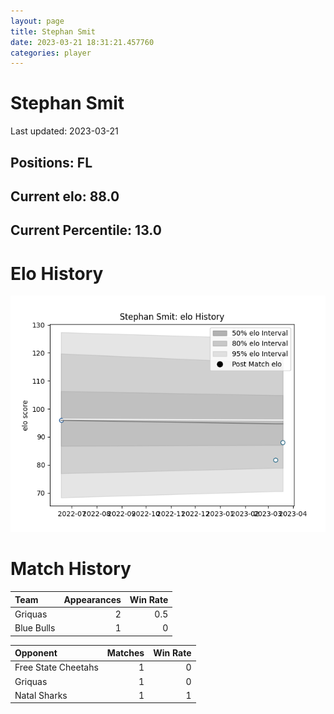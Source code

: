 ```yaml
---  
layout: page  
title: Stephan Smit  
date: 2023-03-21 18:31:21.457760  
categories: player  
---
```

# Stephan Smit


Last updated: 2023-03-21
## Positions: FL

## Current elo: 88.0

## Current Percentile: 13.0

# Elo History


![elo history](history_StephanSmit.png)
# Match History


| Team       |   Appearances |   Win Rate |
|:-----------|--------------:|-----------:|
| Griquas    |             2 |        0.5 |
| Blue Bulls |             1 |        0   |

| Opponent            |   Matches |   Win Rate |
|:--------------------|----------:|-----------:|
| Free State Cheetahs |         1 |          0 |
| Griquas             |         1 |          0 |
| Natal Sharks        |         1 |          1 |